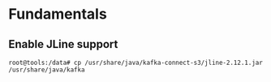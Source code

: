 # Fundamentals

## Enable JLine support

```console
root@tools:/data# cp /usr/share/java/kafka-connect-s3/jline-2.12.1.jar /usr/share/java/kafka
```

